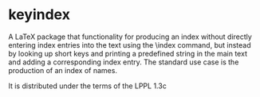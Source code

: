keyindex
========

A LaTeX package that functionality for producing an index without
directly entering index entries into the text using the \index
command, but instead by looking up short keys and printing a
predefined string in the main text and adding a corresponding index
entry. The standard use case is the production of an index of names.

It is distributed under the terms of the LPPL 1.3c
